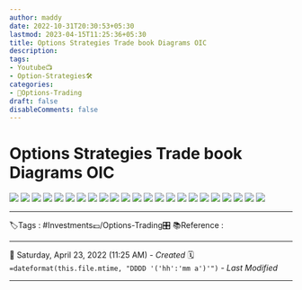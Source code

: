 ```yaml
---
author: maddy
date: 2022-10-31T20:30:53+05:30
lastmod: 2023-04-15T11:25:36+05:30
title: Options Strategies Trade book Diagrams OIC
description: 
tags:
- Youtube📺
- Option-Strategies🛠️ 
categories: 
- 🤹Options-Trading
draft: false
disableComments: false
---
```

# Options Strategies Trade book Diagrams OIC 

![](https://i.imgur.com/vPRbNNr.jpg)
![](https://i.imgur.com/N98RBvr.jpg)
![](https://i.imgur.com/sBp9DVm.jpg)
![](https://i.imgur.com/dMgAjt1.jpg)
![](https://i.imgur.com/NfSKt5u.jpg)
![](https://i.imgur.com/sbMsWDK.jpg)
![](https://i.imgur.com/nPcKvhX.jpg)
![](https://i.imgur.com/TxcLSMG.jpg)
![](https://i.imgur.com/MNnFUbl.jpg)
![](https://i.imgur.com/QGGo6qo.jpg)
![](https://i.imgur.com/WMfjYIc.jpg)
![](https://i.imgur.com/tWYdqCY.jpg)
![](https://i.imgur.com/jIkc7Z0.jpg)
![](https://i.imgur.com/0b0QPpR.jpg)
![](https://i.imgur.com/Bnf10n9.jpg)
![](https://i.imgur.com/dcx31nV.jpg)
![](https://i.imgur.com/eVhKP0A.jpg)
![](https://i.imgur.com/PMw6aVd.jpg)
![](https://i.imgur.com/2Six4uw.jpg)
![](https://i.imgur.com/nxbAcE3.jpg)
![](https://i.imgur.com/0dFYTTv.jpg)
![](https://i.imgur.com/rmZQ443.jpg)
![](https://i.imgur.com/cfgVFcC.jpg)



---
🏷️Tags :  #Investments💷/Options-Trading🎛️ 
📚Reference :

---
📅   Saturday, April 23, 2022  (11:25 AM) - *Created*
🗓️ `=dateformat(this.file.mtime, "DDDD '('hh':'mm a')'")` - *Last Modified* 

---

